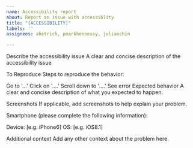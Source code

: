 ```yaml
---
name: Accessibility report
about: Report an issue with accessiblity
title: "[ACCESSIBILITY]"
labels: ''
assignees: ahetrick, pmarkhennessy, julianchin

---
```


Describe the accessibility issue
A clear and concise description of the accessibility issue

To Reproduce
Steps to reproduce the behavior:

Go to '...'
Click on '....'
Scroll down to '....'
See error
Expected behavior
A clear and concise description of what you expected to happen.

Screenshots
If applicable, add screenshots to help explain your problem.

Smartphone (please complete the following information):

Device: [e.g. iPhone6]
OS: [e.g. iOS8.1]

Additional context
Add any other context about the problem here.
